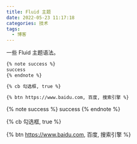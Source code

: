 ```yaml
---
title: Fluid 主题
date: 2022-05-23 11:17:18
categories: 技术
tags:
  - 博客
---
```

一些 Fluid 主题语法。
<!-- more -->
```markdown
{% note success %}
success
{% endnote %}

{% cb 勾选框, true %}

{% btn https://www.baidu.com, 百度, 搜索引擎 %}
```

{% note success %}
success
{% endnote %}

{% cb 勾选框, true %}

{% btn https://www.baidu.com, 百度, 搜索引擎 %}
